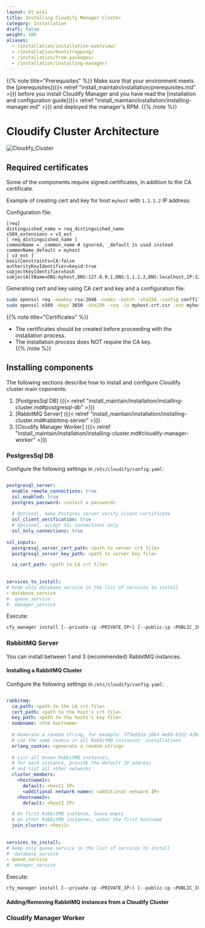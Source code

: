 ```yaml
---
layout: bt_wiki
title: Installing Cloudify Manager Cluster
category: Installation
draft: false
weight: 100
aliases:
  - /installation/installation-overview/
  - /installation/bootstrapping/
  - /installation/from-packages/
  - /installation/installing-manager/
---
```



{{% note title="Prerequisites" %}}
Make sure that your environment meets the [prerequisites]({{< relref "install_maintain/installation/prerequisites.md" >}}) before you install Cloudify Manager and you have read the [installation and configuration guide]({{< relref "install_maintain/installation/installing-manager.md" >}}) and deployed the manager's RPM.
{{% /note %}}

# Cloudify Cluster Architecture

![Cloudify_Cluster]( /images/cluster/cluster-architecture.png )


## Required certificates
Some of the components require signed certificates, in addition to the CA certificate.

Example of creating cert and key for host `myhost` with `1.1.1.2` IP address:

Configuration file:
```text
[req]
distinguished_name = req_distinguished_name
x509_extensions = v3_ext
[ req_distinguished_name ]
commonName = _common_name # ignored, _default is used instead
commonName_default = myhost
[ v3_ext ]
basicConstraints=CA:false
authorityKeyIdentifier=keyid:true
subjectKeyIdentifier=hash
subjectAltName=DNS:myhost,DNS:127.0.0.1,DNS:1.1.1.2,DNS:localhost,IP:127.0.0.1,IP:1.1.1.2
```

Generating cert and key using CA cert and key and a configuration file:
```bash
sudo openssl req -newkey rsa:2048 -nodes -batch -sha256 -config conffile -out myhost.crt.csr -keyout myhost.key
sudo openssl x509 -days 3650 -sha256 -req -in myhost.crt.csr -out myhost.crt -extensions v3_ext -extfile conffile -CA ca.crt -CAkey ca.key -CAcreateserial
```

{{% note title="Certificates" %}}
* The certificates should be created before proceeding with the installation process.
* The installation process does NOT require the CA key.  
{{% /note %}}


## Installing components

The following sections describe how to install and configure Cloudify cluster main coponents:

1. [PostgresSql DB] ({{< relref "install_maintain/installation/installing-cluster.md#postgresql-db" >}})
1. [RabbitMQ Server] ({{< relref "install_maintain/installation/installing-cluster.md#rabbitmq-server" >}})
1. [Cloudify Manager Worker] ({{< relref "install_maintain/installation/installing-cluster.md#cloudify-manager-worker" >}})


### PostgresSql DB

Configure the following settings in `/etc/cloudify/config.yaml`:
```yaml

postgresql_server:
  enable_remote_connections: true
  ssl_enabled: true
  postgres_password: <select a password>
  
  # Optional, make Postgres server verify client certificate
  ssl_client_verification: true
  # Optional, accept SSL connections only
  ssl_only_connections: true
  
ssl_inputs:
  postgresql_server_cert_path: <path to server crt file>
  postgresql_server_key_path: <path to server key file>

  ca_cert_path: <path to CA crt file>
  
  
services_to_install:
# keep only database_service in the list of services to install
- database_service
#- queue_service
#- manager_service

```

Execute:
```bash
cfy_manager install [--private-ip <PRIVATE_IP>] [--public-ip <PUBLIC_IP>] [-v]
```


### RabbitMQ Server

You can install between 1 and 3 (recommended) RabbitMQ instances.

#### Installing a RabbitMQ Cluster

Configure the following settings in `/etc/cloudify/config.yaml`:
```yaml

rabbitmq:
  ca_path: <path to the CA crt file>
  cert_path: <path to the host's crt file>
  key_path: <path to the hosts's key file>
  nodename: <the hostname>
  
  # Generate a random string, for example: 7f3e952a-10b4-4e6b-8322-420ae768ab3f
  # use the same cookie in all RabbitMQ instances' installations                                           
  erlang_cookie: <generate a random string>
  
  # List all known RabbitMQ instances,
  # for each instance, provide the default IP address
  # and list all other networks
  cluster_members: 
    <hostname1>:
      default: <host1 IP>
      <additional network name>: <additional network IP>
    <hostname2>:
      default: <host2 IP>

  # On first RabbitMQ instance, leave empty
  # on other RabbitMQ instances, enter the first hostname
  join_cluster: <host1>
  
  
services_to_install:
# keep only queue_service in the list of services to install
#- database_service
- queue_service
#- manager_service

```

Execute:
```bash
cfy_manager install [--private-ip <PRIVATE_IP>] [--public-ip <PUBLIC_IP>] [-v]
```
    
#### Adding/Removing RabbitMQ instances from a Cloudify Cluster


    
### Cloudify Manager Worker